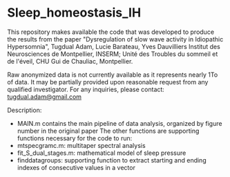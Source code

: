 # Sleep_homeostasis_IH
This repository makes available the code that was developed to produce the results from the paper "Dysregulation of slow wave activity in Idiopathic Hypersomnia", Tugdual Adam, Lucie Barateau, Yves Dauvilliers
Institut des Neurosciences de Montpellier, INSERM; Unité des Troubles du sommeil et de l'éveil, CHU Gui de Chauliac, Montpellier.


Raw anonymized data is not currently available as it represents nearly 1To of data. It may be partially provided upon reasonable request from any qualified investigator.
For any inquiries, please contact: tugdual.adam@gmail.com

Description:
- MAIN.m contains the main pipeline of data analysis, organized by figure number in the original paper
The other functions are supporting functions necessary for the code to run:
- mtspecgramc.m: multitaper spectral analysis
- fit_S_dual_stages.m: mathematical model of sleep pressure
- finddatagroups: supporting function to extract starting and ending indexes of consecutive values in a vector 

